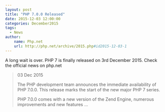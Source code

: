 ```yaml
---
layout: post
title: "PHP 7.0.0 Released"
date: 2015-12-03 12:00:00
categories: December2015
tags:
  - News
author:
    name: Php.net
    url: http://php.net/archive/2015.php#id2015-12-03-1
---
```


A long wait is over. PHP 7 is finally released on 3rd December 2015. Check the official news on php.net

> 03 Dec 2015
>
> The PHP development team announces the immediate availability of PHP 7.0.0. This release marks the start of the new major PHP 7 series.
>
> PHP 7.0.0 comes with a new version of the Zend Engine, numerous improvements and new features ...
